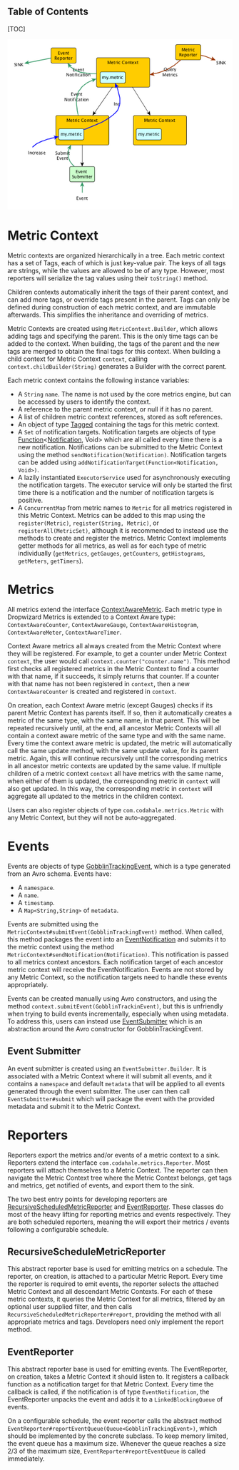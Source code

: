 Table of Contents
-----------------

[TOC]

![Gobblin Metrics Architecture Diagram](../img/Gobblin-Metrics-Architecture.png)

Metric Context
==============

Metric contexts are organized hierarchically in a tree. Each metric context has a set of Tags, each of which is just key-value pair. The keys of all tags are strings, while the values are allowed to be of any type. However, most reporters will serialize the tag values using their `toString()` method.

Children contexts automatically inherit the tags of their parent context, and can add more tags, or override tags present in the parent. Tags can only be defined during construction of each metric context, and are immutable afterwards. This simplifies the inheritance and overriding of metrics. 

Metric Contexts are created using `MetricContext.Builder`, which allows adding tags and specifying the parent. This is the only time tags can be added to the context. When building, the tags of the parent and the new tags are merged to obtain the final tags for this context. When building a child context for Metric Context `context`, calling `context.childBuilder(String)` generates a Builder with the correct parent.

Each metric context contains the following instance variables:

* A `String` `name`. The name is not used by the core metrics engine, but can be accessed by users to identify the context.
* A reference to the parent metric context, or null if it has no parent.
* A list of children metric context references, stored as soft references.
* An object of type [Tagged](https://github.com/apache/incubator-gobblin/blob/master/gobblin-metrics-libs/gobblin-metrics-base/src/main/java/org/apache/gobblin/metrics/Tagged.java) containing the tags for this metric context.
* A `Set` of notification targets. Notification targets are objects of type [Function](http://docs.guava-libraries.googlecode.com/git/javadoc/com/google/common/base/Function.html)<[Notification](https://github.com/apache/incubator-gobblin/blob/master/gobblin-metrics-libs/gobblin-metrics-base/src/main/java/org/apache/gobblin/metrics/notification/Notification.java), Void> which are all called every time there is a new notification. Notifications can be submitted to the Metric Context using the method `sendNotification(Notification)`. Notification targets can be added using `addNotificationTarget(Function<Notification, Void>)`.
* A lazily instantiated `ExecutorService` used for asynchronously executing the notification targets. The executor service will only be started the first time there is a notification and the number of notification targets is positive.
* A `ConcurrentMap` from metric names to `Metric` for all metrics registered in this Metric Context. Metrics can be added to this map using the `register(Metric)`, `register(String, Metric)`, or `registerAll(MetricSet)`, although it is recommended to instead use the methods to create and register the metrics. Metric Context implements getter methods for all metrics, as well as for each type of metric individually (`getMetrics`, `getGauges`, `getCounters`, `getHistograms`, `getMeters`, `getTimers`).

Metrics
=======

All metrics extend the interface [ContextAwareMetric](https://github.com/apache/incubator-gobblin/blob/master/gobblin-metrics-libs/gobblin-metrics-base/src/main/java/org/apache/gobblin/metrics/ContextAwareMetric.java). Each metric type in Dropwizard Metrics is extended to a Context Aware type: `ContextAwareCounter`, `ContextAwareGauge`, `ContextAwareHistogram`, `ContextAwareMeter`, `ContextAwareTimer`.

Context Aware metrics all always created from the Metric Context where they will be registered. For example, to get a counter under Metric Context `context`, the user would call `context.counter("counter.name")`. This method first checks all registered metrics in the Metric Context to find a counter with that name, if it succeeds, it simply returns that counter. If a counter with that name has not been registered in `context`, then a new `ContextAwareCounter` is created and registered in `context`.

On creation, each Context Aware metric (except Gauges) checks if its parent Metric Context has parents itself. If so, then it automatically creates a metric of the same type, with the same name, in that parent. This will be repeated recursively until, at the end, all ancestor Metric Contexts will all contain a context aware metric of the same type and with the same name. Every time the context aware metric is updated, the metric will automatically call the same update method, with the same update value, for its parent metric. Again, this will continue recursively until the corresponding metrics in all ancestor metric contexts are updated by the same value. If multiple children of a metric context `context` all have metrics with the same name, when either of them is updated, the corresponding metric in `context` will also get updated. In this way, the corresponding metric in `context` will aggregate all updated to the metrics in the children context.

Users can also register objects of type `com.codahale.metrics.Metric` with any Metric Context, but they will not be auto-aggregated.

Events
======

Events are objects of type [GobblinTrackingEvent](https://github.com/linkedin/gobblin/blob/master/gobblin-metrics/src/main/avro/GobblinTrackingEvent.avsc), which is a type generated from an Avro schema. Events have:

* A `namespace`.
* A `name`.
* A `timestamp`.
* A `Map<String,String>` of `metadata`.

Events are submitted using the `MetricContext#submitEvent(GobblinTrackingEvent)` method. When called, this method packages the event into an [EventNotification](https://github.com/apache/incubator-gobblin/blob/master/gobblin-metrics-libs/gobblin-metrics-base/src/main/java/org/apache/gobblin/metrics/notification/EventNotification.java) and submits it to the metric context using the method `MetricContext#sendNotification(Notification)`. This notification is passed to all metrics context ancestors. Each notification target of each ancestor metric context will receive the EventNotification. Events are not stored by any Metric Context, so the notification targets need to handle these events appropriately.

Events can be created manually using Avro constructors, and using the method `context.submitEvent(GobblinTrackinEvent)`, but this is unfriendly when trying to build events incrementally, especially when using metadata. To address this, users can instead use [EventSubmitter](https://github.com/apache/incubator-gobblin/blob/master/gobblin-metrics-libs/gobblin-metrics-base/src/main/java/org/apache/gobblin/metrics/event/EventSubmitter.java) which is an abstraction around the Avro constructor for GobblinTrackingEvent.

Event Submitter
---------------

An event submitter is created using an `EventSubmitter.Builder`. It is associated with a Metric Context where it will submit all events, and it contains a `namespace` and default `metadata` that will be applied to all events generated through the event submitter. The user can then call `EventSubmitter#submit` which will package the event with the provided metadata and submit it to the Metric Context.

Reporters
=========

Reporters export the metrics and/or events of a metric context to a sink. Reporters extend the interface `com.codahale.metrics.Reporter`. Most reporters will attach themselves to a Metric Context. The reporter can then navigate the Metric Context tree where the Metric Context belongs, get tags and metrics, get notified of events, and export them to the sink.

The two best entry points for developing reporters are [RecursiveScheduledMetricReporter](https://github.com/apache/incubator-gobblin/blob/master/gobblin-metrics-libs/gobblin-metrics-base/src/main/java/org/apache/gobblin/metrics/reporter/RecursiveScheduledMetricReporter.java) and [EventReporter](https://github.com/apache/incubator-gobblin/blob/master/gobblin-metrics-libs/gobblin-metrics-base/src/main/java/org/apache/gobblin/metrics/reporter/EventReporter.java). These classes do most of the heavy lifting for reporting metrics and events respectively. They are both scheduled reporters, meaning the will export their metrics / events following a configurable schedule.

RecursiveScheduleMetricReporter
-------------------------------

This abstract reporter base is used for emitting metrics on a schedule. The reporter, on creation, is attached to a particular Metric Report. Every time the reporter is required to emit events, the reporter selects the attached Metric Context and all descendant Metric Contexts. For each of these metric contexts, it queries the Metric Context for all metrics, filtered by an optional user supplied filter, and then calls `RecursiveScheduledMetricReporter#report`, providing the method with all appropriate metrics and tags. Developers need only implement the report method.

EventReporter
-------------

This abstract reporter base is used for emitting events. The EventReporter, on creation, takes a Metric Context it should listen to. It registers a callback function as a notification target for that Metric Context. Every time the callback is called, if the notification is of type `EventNotification`, the EventReporter unpacks the event and adds it to a `LinkedBlockingQueue` of events.

On a configurable schedule, the event reporter calls the abstract method `EventReporter#reportEventQueue(Queue<GobblinTrackingEvent>)`, which should be implemented by the concrete subclass. To keep memory limited, the event queue has a maximum size. Whenever the queue reaches a size 2/3 of the maximum size, `EventReporter#reportEventQueue` is called immediately.
